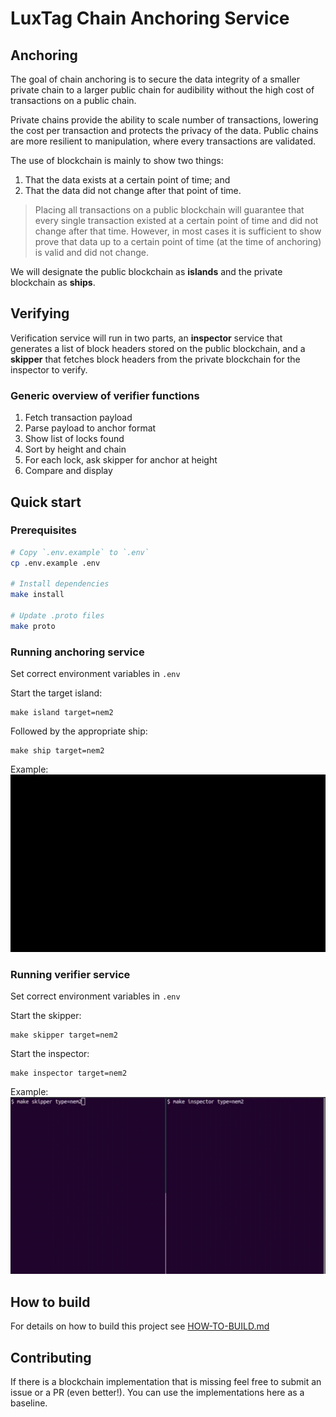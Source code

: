 # LuxTag Chain Anchoring Service

## Anchoring

The goal of chain anchoring is to secure the data integrity of a smaller private chain to a larger public chain for audibility without the high cost of transactions on a public chain.

Private chains provide the ability to scale number of transactions, lowering the cost per transaction and protects the privacy of the data. Public chains are more resilient to manipulation, where every transactions are validated.

The use of blockchain is mainly to show two things:

  1. That the data exists at a certain point of time; and
  2. That the data did not change after that point of time.

> Placing all transactions on a public blockchain will guarantee that every single transaction existed at a certain point of time and did not change after that time. However, in most cases it is sufficient to show prove that data up to a certain point of time (at the time of anchoring) is valid and did not change.

We will designate the public blockchain as **islands** and the private blockchain as **ships**.

## Verifying

Verification service will run in two parts, an **inspector** service that generates a list of block headers stored on the public blockchain, and a **skipper** that fetches block headers from the private blockchain for the inspector to verify.

### Generic overview of verifier functions

1. Fetch transaction payload
2. Parse payload to anchor format
3. Show list of locks found
4. Sort by height and chain
5. For each lock, ask skipper for anchor at height
6. Compare and display

## Quick start

### Prerequisites
```sh
# Copy `.env.example` to `.env`
cp .env.example .env

# Install dependencies
make install

# Update .proto files
make proto
```

### Running anchoring service

Set correct environment variables in `.env`

Start the target island:
```
make island target=nem2
```

Followed by the appropriate ship:
```
make ship target=nem2
```

Example:
![](./docs/cas-demo.gif)

### Running verifier service

Set correct environment variables in `.env`

Start the skipper:
```
make skipper target=nem2
```

Start the inspector:
```
make inspector target=nem2
```

Example:
![](./docs/cav-demo.gif)

## How to build

For details on how to build this project see [HOW-TO-BUILD.md](./HOW-TO-BUILD.md)

## Contributing

If there is a blockchain implementation that is missing feel free to submit an issue or a PR (even better!). You can use the implementations here as a baseline.
